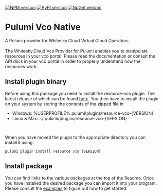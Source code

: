 [![NPM version](https://badge.fury.io/js/@fabianv-cloud%2Fvco.svg)](https://www.npmjs.com/package/@fabianv-cloud/vco)
[![PyPI version](https://badge.fury.io/py/pulumi-vco.svg)](https://badge.fury.io/py/pulumi-vco)
[![NuGet version](https://badge.fury.io/nu/Pulumi.Vco.svg)](https://badge.fury.io/nu/Pulumi.Vco)
# Pulumi Vco Native

A Pulumi provider for Whitesky.Cloud Virtual Cloud Operators.
<br><br>
The Whitesky.Cloud Vco Provider for Pulumi enables you to manipulate resources in your vco portal.
Please read the documentation or consult the API docs in your vco portal in order to properly understand how the resources work.

## Install plugin binary

Before using this package you need to install the resource-vco plugin. The latest release of which can be found [here](https://github.com/fabianv-cloud/pulumi-vco-native).
You then have to install the plugin on your system by storing the contents of the zipped file in: <br>
* Windows: %USERPROFILE%\.pulumi\plugins\resource-vco-{VERSION}
* Linux & Max: ~/.pulumi/plugins/resource-vco-{VERSION}
<br>

When you have moved the plugin to the appropriate directory you can install it using: 
```commandline
pulumi plugin install resource vco {VERSION}
```

## Install package
You can find links to the various packages at the top of the Readme. Once you have installed the desired package
you can import it into your program. Please consult the [examples](https://github.com/fabianv-cloud/pulumi-vco-native/tree/main/examples/simple)
to figure out how to get started.
